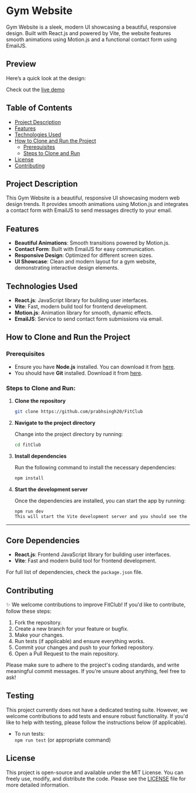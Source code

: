 # Gym Website

Gym Website is a sleek, modern UI showcasing a beautiful, responsive design. Built with React.js and powered by Vite, the website features smooth animations using Motion.js and a functional contact form using EmailJS.

## Preview

Here’s a quick look at the design:

Check out the [live demo](https://fit-club-tan.vercel.app/) 

## Table of Contents

- [Project Description](#project-description)
- [Features](#features)
- [Technologies Used](#technologies-used)
- [How to Clone and Run the Project](#how-to-clone-and-run-the-project)
  - [Prerequisites](#prerequisites)
  - [Steps to Clone and Run](#steps-to-clone-and-run)
- [License](#license)
- [Contributing](#contributing)

## Project Description

This Gym Website is a beautiful, responsive UI showcasing modern web design trends. It provides smooth animations using Motion.js and integrates a contact form with EmailJS to send messages directly to your email.

## Features

- **Beautiful Animations**: Smooth transitions powered by Motion.js.
- **Contact Form**: Built with EmailJS for easy communication.
- **Responsive Design**: Optimized for different screen sizes.
- **UI Showcase**: Clean and modern layout for a gym website, demonstrating interactive design elements.

## Technologies Used

- **React.js**: JavaScript library for building user interfaces.
- **Vite**: Fast, modern build tool for frontend development.
- **Motion.js**: Animation library for smooth, dynamic effects.
- **EmailJS**: Service to send contact form submissions via email.

## How to Clone and Run the Project

### Prerequisites

- Ensure you have **Node.js** installed. You can download it from [here](https://nodejs.org/).
- You should have **Git** installed. Download it from [here](https://git-scm.com/).

### Steps to Clone and Run:

1. **Clone the repository**

   ```bash
   git clone https://github.com/prabhsingh20/FitClub

   ```

2. **Navigate to the project directory**

   Change into the project directory by running:

   ```bash
   cd fitClub

   ```

3. **Install dependencies**

   Run the following command to install the necessary dependencies:

   ```bash
   npm install

   ```

4. **Start the development server**

   Once the dependencies are installed, you can start the app by running:

   ```bash
   npm run dev
   This will start the Vite development server and you should see the application running at http://localhost:3000.
   ```

---

## Core Dependencies

- **React.js**: Frontend JavaScript library for building user interfaces.
- **Vite**: Fast and modern build tool for frontend development.

For full list of dependencies, check the `package.json` file.

## Contributing

✨ We welcome contributions to improve FitClub! If you'd like to contribute, follow these steps:

1. Fork the repository.
2. Create a new branch for your feature or bugfix.
3. Make your changes.
4. Run tests (if applicable) and ensure everything works.
5. Commit your changes and push to your forked repository.
6. Open a Pull Request to the main repository.

Please make sure to adhere to the project's coding standards, and write meaningful commit messages. If you're unsure about anything, feel free to ask!

## Testing

This project currently does not have a dedicated testing suite. However, we welcome contributions to add tests and ensure robust functionality. If you'd like to help with testing, please follow the instructions below (if applicable).

- To run tests:  
  `npm run test` (or appropriate command)

## License

This project is open-source and available under the MIT License. You can freely use, modify, and distribute the code. Please see the [LICENSE](./LICENSE) file for more detailed information.
